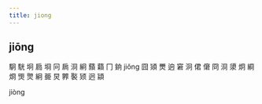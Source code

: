 ```yaml
---
title: jiong
---
```


## jiōng
駉
駫
坰
扃
埛
冋
扄
浻
絅
蘏
蘔
冂
銄
jiǒng
囧
熲
燛
逈
窘
泂
侰
僒
冏
浻
澃
炯
綗
烱
煚
煛
絅
臦
炅
臩
褧
颎
迥
顈









jiòng
